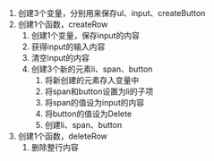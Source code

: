 1. 创建3个变量，分别用来保存ul、input、createButton
2. 创建1个函数，createRow
   1. 创建1个变量，保存input的内容
   2. 获得input的输入内容
   3. 清空input的内容
   4. 创建3个新的元素li、span、button
      1. 将新创建的元素存入变量中
      2. 将span和button设置为li的子项
      3. 将span的值设为input的内容
      4. 将button的值设为Delete
      5. 创建li、span、button
3. 创建1个函数，deleteRow
   1. 删除整行内容